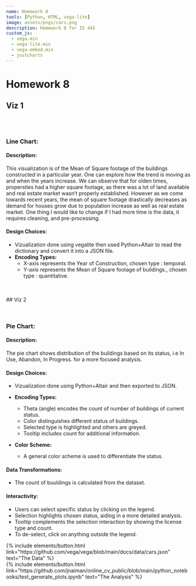 ```yaml
---
name: Homework 8
tools: [Python, HTML, vega-lite]
image: assets/pngs/cars.png
description: Homework 8 for IS 445
custom_js:
  - vega.min
  - vega-lite.min
  - vega-embed.min
  - justcharts
---
```



# Homework 8
## Viz 1

<br>
<vegachart schema-url="{{ site.baseurl }}/assets/json/chart1.json" style="width: 100%"></vegachart>
<br>

### Line Chart:

#### Description:
This visualization is of the Mean of Square footage of the buildings constructed in a particular year. One can explore how the trend is moving as and when the years increase. We can observe that for olden times, propersties had a higher square footage, as there was a lot of land available and real estate market wasn’t properly established. However as we come towards recent years, the mean of square footage drastically decreases as demand for houses grow due to population increase as well as real estate market. One thing I would like to change if I had more time is the data, it requires cleaning, and pre-processing.

#### Design Choices:
- Vizualization done using vegalite then used Python+Altair to read the dictionary and convert it into a JSON file.
- **Encoding Types:**
  - X-axis represents the Year of Construction, chosen type : temporal.
  - Y-axis represents the Mean of Square footage of buildings., chosen type : quantitative.
<br>
<br>
## Viz 2
<br>

<vegachart schema-url="{{ site.baseurl }}/assets/json/chart3.json" style="width: 100%"></vegachart>

<br>

### Pie Chart:

#### Description:
The pie chart shows distribution of the buildings based on its status, i.e In Use, Abandon, In Progress. for a more focused analysis.

#### Design Choices:
- Vizualization done using Python+Altair and then exported to JSON.
- **Encoding Types:**
  - Theta (angle) encodes the count of number of buildings of current status.
  - Color distinguishes different status of buildings.
  - Selected type is highlighted and others are greyed.
  - Tooltip includes count for additional information.

- **Color Scheme:**
  - A general color scheme is used to differentiate the status.

#### Data Transformations:
- The count of buuldings is calculated from the dataset.

#### Interactivity:
- Users can select specific status by clicking on the legend.
- Selection highlights chosen status, aiding in a more detailed analysis.
- Tooltip complements the selection interaction by showing the license type and count.
- To de-select, click on anything outside the legend.

<!-- these are written in a combo of html and liquid --> 

<div class="left">
{% include elements/button.html link="https://github.com/vega/vega/blob/main/docs/data/cars.json" text="The Data" %}
</div>

<div class="right">
{% include elements/button.html link="https://github.com/jnaiman/online_cv_public/blob/main/python_notebooks/test_generate_plots.ipynb" text="The Analysis" %}
</div>
